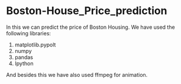 # Boston-House_Price_prediction
In this we can predict the price of Boston Housing.
We have used the following libraries:
1. matplotlib.pypolt
2. numpy
3. pandas
4. Ipython

And besides this we have also used ffmpeg for animation.

